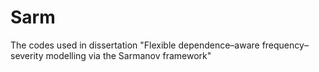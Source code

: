 # Sarm
The codes used in dissertation "Flexible dependence–aware frequency–severity modelling via the Sarmanov framework"
